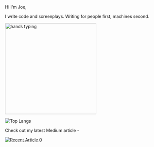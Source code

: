 
Hi I'm Joe, 

I write code and screenplays. Writing for people first, machines second.

<img src="https://media.giphy.com/media/v1.Y2lkPTc5MGI3NjExc3lvNTZqaTBscW41Z2RsemtzcmVqbWtjOGk2aTJsYTFqMjg0bmlxayZlcD12MV9pbnRlcm5hbF9naWZfYnlfaWQmY3Q9Zw/26AHONQ79FdWZhAI0/giphy.gif" alt="hands typing" width="300"/>

![Top Langs](https://github-readme-stats.vercel.app/api/top-langs/?username=Strasseneck&hide_progress=true)

Check out my latest Medium article -

<a target="_blank" href="https://github-readme-medium-recent-article.vercel.app/medium/@joecopplestone/0"><img src="https://github-readme-medium-recent-article.vercel.app/medium/@joecopplestone/0" alt="Recent Article 0"> 
